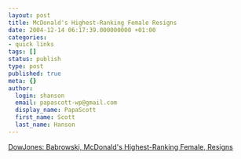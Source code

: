 ```yaml
---
layout: post
title: McDonald's Highest-Ranking Female Resigns
date: 2004-12-14 06:17:39.000000000 +01:00
categories:
- quick links
tags: []
status: publish
type: post
published: true
meta: {}
author:
  login: shanson
  email: papascott-wp@gmail.com
  display_name: PapaScott
  first_name: Scott
  last_name: Hanson
---
```

<p><a href="http://money.iwon.com/jsp/nw/nwdt_rt.jsp?cat=USMARKET&src=704&feed=dji&section=news&news_id=dji-00064220041213&date=20041213&alias=/alias/money/cm/nw">DowJones: Babrowski, McDonald's Highest-Ranking Female, Resigns</a></p>
